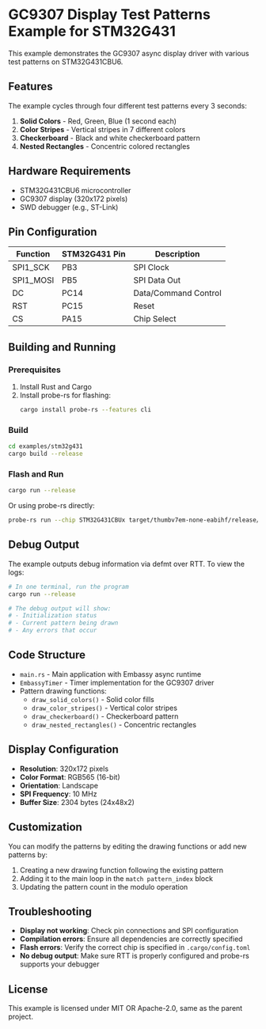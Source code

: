 # GC9307 Display Test Patterns Example for STM32G431

This example demonstrates the GC9307 async display driver with various test patterns on STM32G431CBU6.

## Features

The example cycles through four different test patterns every 3 seconds:

1. **Solid Colors** - Red, Green, Blue (1 second each)
2. **Color Stripes** - Vertical stripes in 7 different colors
3. **Checkerboard** - Black and white checkerboard pattern
4. **Nested Rectangles** - Concentric colored rectangles

## Hardware Requirements

- STM32G431CBU6 microcontroller
- GC9307 display (320x172 pixels)
- SWD debugger (e.g., ST-Link)

## Pin Configuration

| Function | STM32G431 Pin | Description |
|----------|---------------|-------------|
| SPI1_SCK | PB3 | SPI Clock |
| SPI1_MOSI | PB5 | SPI Data Out |
| DC | PC14 | Data/Command Control |
| RST | PC15 | Reset |
| CS | PA15 | Chip Select |

## Building and Running

### Prerequisites

1. Install Rust and Cargo
2. Install probe-rs for flashing:
   ```bash
   cargo install probe-rs --features cli
   ```

### Build

```bash
cd examples/stm32g431
cargo build --release
```

### Flash and Run

```bash
cargo run --release
```

Or using probe-rs directly:
```bash
probe-rs run --chip STM32G431CBUx target/thumbv7em-none-eabihf/release/gc9307-stm32g431-example
```

## Debug Output

The example outputs debug information via defmt over RTT. To view the logs:

```bash
# In one terminal, run the program
cargo run --release

# The debug output will show:
# - Initialization status
# - Current pattern being drawn
# - Any errors that occur
```

## Code Structure

- `main.rs` - Main application with Embassy async runtime
- `EmbassyTimer` - Timer implementation for the GC9307 driver
- Pattern drawing functions:
  - `draw_solid_colors()` - Solid color fills
  - `draw_color_stripes()` - Vertical color stripes
  - `draw_checkerboard()` - Checkerboard pattern
  - `draw_nested_rectangles()` - Concentric rectangles

## Display Configuration

- **Resolution**: 320x172 pixels
- **Color Format**: RGB565 (16-bit)
- **Orientation**: Landscape
- **SPI Frequency**: 10 MHz
- **Buffer Size**: 2304 bytes (24x48x2)

## Customization

You can modify the patterns by editing the drawing functions or add new patterns by:

1. Creating a new drawing function following the existing pattern
2. Adding it to the main loop in the `match pattern_index` block
3. Updating the pattern count in the modulo operation

## Troubleshooting

- **Display not working**: Check pin connections and SPI configuration
- **Compilation errors**: Ensure all dependencies are correctly specified
- **Flash errors**: Verify the correct chip is specified in `.cargo/config.toml`
- **No debug output**: Make sure RTT is properly configured and probe-rs supports your debugger

## License

This example is licensed under MIT OR Apache-2.0, same as the parent project.
